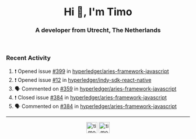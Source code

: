 <h1 align="center">Hi 👋, I'm Timo</h1>
<h3 align="center">A developer from Utrecht, The Netherlands</h3>
<br/>
<!-- https://github.com/rahuldkjain/github-profile-readme-generator --!>

<!--  <p align="left"><img src="https://github-readme-stats.vercel.app/api?username=timoglastra&show_icons=true&count_private=true&" alt="timoglastra" /></p> --!>

<!--
Github language stats
<p align="left"><img src="https://github-readme-stats.vercel.app/api/top-langs/?username=timoglastra&layout=compact" alt="timoglastra" /><p>
-->

<!-- Codestats language stats -->
<!-- <p align="left"><img src="https://codestats-readme.vercel.app/api/top-langs/?username=timoglastra&layout=compact&language_count=12" alt="timoglastra" /><p>    --!>
  
<h3>Recent Activity</h3>

<!--START_SECTION:activity-->
1. ❗️ Opened issue [#399](https://github.com/hyperledger/aries-framework-javascript/issues/399) in [hyperledger/aries-framework-javascript](https://github.com/hyperledger/aries-framework-javascript)
2. ❗️ Opened issue [#12](https://github.com/hyperledger/indy-sdk-react-native/issues/12) in [hyperledger/indy-sdk-react-native](https://github.com/hyperledger/indy-sdk-react-native)
3. 🗣 Commented on [#359](https://github.com/hyperledger/aries-framework-javascript/issues/359) in [hyperledger/aries-framework-javascript](https://github.com/hyperledger/aries-framework-javascript)
4. ❗️ Closed issue [#384](https://github.com/hyperledger/aries-framework-javascript/issues/384) in [hyperledger/aries-framework-javascript](https://github.com/hyperledger/aries-framework-javascript)
5. 🗣 Commented on [#384](https://github.com/hyperledger/aries-framework-javascript/issues/384) in [hyperledger/aries-framework-javascript](https://github.com/hyperledger/aries-framework-javascript)
<!--END_SECTION:activity-->

---

<p align="center">
<a href="https://twitter.com/timoglastra" target="blank"><img align="center" src="https://cdn.jsdelivr.net/npm/simple-icons@3.0.1/icons/twitter.svg" alt="timoglastra" height="30" width="30" /></a>
<a href="https://linkedin.com/in/timoglastra" target="blank"><img align="center" src="https://cdn.jsdelivr.net/npm/simple-icons@3.0.1/icons/linkedin.svg" alt="timoglastra" height="30" width="30" /></a>
</p>



